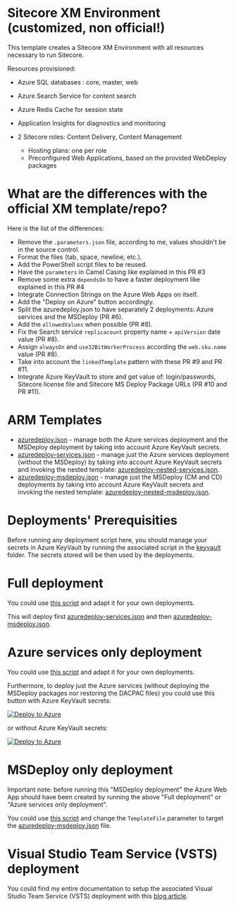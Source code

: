 # Sitecore XM Environment (customized, non official!)

This template creates a Sitecore XM Environment with all resources necessary to run Sitecore.

Resources provisioned:
 
  * Azure SQL databases : core, master, web
  * Azure Search Service for content search
  * Azure Redis Cache for session state
  * Application Insights for diagnostics and monitoring
  * 2 Sitecore roles: Content Delivery, Content Management

    * Hosting plans: one per role
    * Preconfigured Web Applications, based on the provided WebDeploy packages
    
# What are the differences with the official XM template/repo?

Here is the list of the differences:
* Remove the `.parameters.json` file, according to me, values shouldn't be in the source control.
* Format the files (tab, space, newline, etc.).
* Add the PowerShell script files to be reused.
* Have the `parameters` in Camel Casing like explained in this PR #3
* Remove some extra `dependsOn` to have a faster deployment like explained in this PR #4
* Integrate Connection Strings on the Azure Web Apps on itself.
* Add the "Deploy on Azure" button accordingly.
* Split the azuredeploy.json to have separately 2 deployments: Azure services and the MSDeploy (PR #6).
* Add the `allowedValues` when possible (PR #8).
* Fix the Search service `replicacount` property name + `apiVersion` date value (PR #8).
* Assign `alwaysOn` and `use32BitWorkerProcess` according the `web.sku.name` value (PR #8).
* Take into account the `linkedTemplate` pattern with these PR #9 and PR #11.
* Integrate Azure KeyVault to store and get value of: login/passwords, Sitecore license file and Sitecore MS Deploy Package URLs (PR #10 and PR #11).

# ARM Templates

* [azuredeploy.json](./azuredeploy.json) - manage both the Azure services deployment and the MSDeploy deployment  by taking into account Azure KeyVault secrets.
* [azuredeploy-services.json](./azuredeploy-services.json) - manage just the Azure services deployment (without the MSDeploy) by taking into account Azure KeyVault secrets and invoking the nested template: [azuredeploy-nested-services.json](./azuredeploy-nested-services.json).
* [azuredeploy-msdeploy.json](./azuredeploy-msdeploy.json) - manage just the MSDeploy (CM and CD) deployments by taking into account Azure KeyVault secrets and invoking the nested template: [azuredeploy-nested-msdeploy.json](./azuredeploy-nested-msdeploy.json).

# Deployments' Prerequisities

Before running any deployment script here, you should manage your secrets in Azure KeyVault by running the associated script in the [keyvault](../keyvault) folder. The secrets stored will be then used by the deployments.

# Full deployment

You could use [this script](./deploy.ps1) and adapt it for your own deployments.

This will deploy first [azuredeploy-services.json](./azuredeploy-services.json) and then [azuredeploy-msdeploy.json](./azuredeploy-msdeploy.json).

# Azure services only deployment

You could use [this script](./deploy-services.ps1) and adapt it for your own deployments.

Furthermore, to deploy just the Azure services (without deploying the MSDeploy packages nor restoring the DACPAC files) you could use this button with Azure KeyVault secrets:

<a href="https://portal.azure.com/#create/Microsoft.Template/uri/https%3A%2F%2Fraw.githubusercontent.com%2Fmathieu-benoit%2FSitecore-Azure-Quickstart-Templates%2Fmaster%2FSitecore%208.2.1%2Fmy-xm%2Fazuredeploy-services.json" target="_blank">![Deploy to Azure](http://azuredeploy.net/deploybutton.png)</a>

or without Azure KeyVault secrets:

<a href="https://portal.azure.com/#create/Microsoft.Template/uri/https%3A%2F%2Fraw.githubusercontent.com%2Fmathieu-benoit%2FSitecore-Azure-Quickstart-Templates%2Fmaster%2FSitecore%208.2.1%2Fmy-xm%2Fazuredeploy-nested-services.json" target="_blank">![Deploy to Azure](http://azuredeploy.net/deploybutton.png)</a>

# MSDeploy only deployment

Important note: before running this "MSDeploy deployment" the Azure Web App should have been created by running the above "Full deployment" or "Azure services only deployment".

You could use [this script](./deploy.ps1) and change the `TemplateFile` parameter to target the [azuredeploy-msdeploy.json](./azuredeploy-msdeploy.json) file.

# Visual Studio Team Service (VSTS) deployment

You could find my entire documentation to setup the associated Visual Studio Team Service (VSTS) deployment with this [blog article](https://alwaysupalwayson.blogspot.com/2017/03/advanced-sitecore-arm-templates.html).